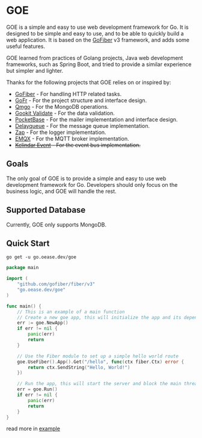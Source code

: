 # GOE

GOE is a simple and easy to use web development framework for Go. It is designed to be simple and easy to use, and to be
able to quickly build a web application. It is based on the [GoFiber](https://gofiber.io/) v3 framework, and adds some
useful features.

GOE learned from practices of Golang projects, Java web development frameworks, such as Spring Boot, and tried to
provide a similar
experience but simpler and lighter.

Thanks for the following projects that GOE relies on or inspired by:

- [GoFiber](https://gofiber.io/) - For handling HTTP related tasks.
- [GoFr](https://gofr.dev/) - For the project structure and interface design.
- [Qmgo](https://github.com/qiniu/qmgo) - For the MongoDB operations.
- [Gookit Validate](https://github.com/gookit/validate) - For the data validation.
- [PocketBase](https://pocketbase.io/) - For the mailer implementation and interface design.
- [Delayqueue](https://github.com/HDT3213/delayqueue) - For the message queue implementation.
- [Zap](https://github.com/uber-go/zap) - For the logger implementation.
- [EMQX](https://www.emqx.com/) - For the MQTT broker implementation.
- ~~[Kelindar Event](https://github.com/kelindar/event) - For the event bus implementation.~~

## Goals

The only goal of GOE is to provide a simple and easy to use web development framework for Go. Developers should only
focus on the business logic, and GOE will handle the rest.

## Supported Database

Currently, GOE only supports MongoDB.

## Quick Start

```shell
go get -u go.oease.dev/goe
```

```go
package main

import (
	"github.com/gofiber/fiber/v3"
	"go.oease.dev/goe"
)

func main() {
	// This is an example of a main function
	// Create a new goe app, this will initialize the app and its dependencies
	err := goe.NewApp()
	if err != nil {
		panic(err)
		return
	}

	// Use the Fiber module to set up a simple hello world route
	goe.UseFiber().App().Get("/hello", func(ctx fiber.Ctx) error {
		return ctx.SendString("Hello, World!")
	})

	// Run the app, this will start the server and block the main thread. Graceful shutdown is supported.
	err = goe.Run()
	if err != nil {
		panic(err)
		return
	}
}
```

read more in [example](https://github.com/oeasenet/goe/tree/main/example)
